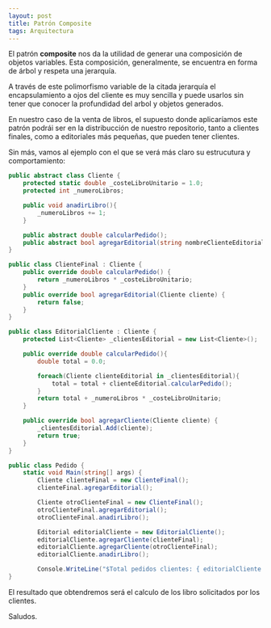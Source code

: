 ```yaml
---
layout: post
title: Patrón Composite
tags: Arquitectura
---
```


El patrón **composite** nos da la utilidad de generar una composición de objetos variables. Esta composición, generalmente, se encuentra en forma de árbol y respeta una jerarquía.

A través de este polimorfismo variable de la citada jerarquía el encapsulamiento a ojos del cliente es muy sencilla y puede usarlos sin tener que conocer la profundidad del arbol y objetos generados.

En nuestro caso de la venta de libros, el supuesto donde aplicaríamos este patrón podrái ser en la distribucción de nuestro repositorio, tanto a clientes finales, como a editoriales más pequeñas, que pueden tener clientes.

Sin más, vamos al ejemplo con el que se verá más claro su estrucutura y comportamiento:

~~~csharp
public abstract class Cliente {
    protected static double _costeLibroUnitario = 1.0;
    protected int _numeroLibros;

    public void anadirLibro(){
        _numeroLibros += 1;
    }

    public abstract double calcularPedido();
    public abstract bool agregarEditorial(string nombreClienteEditorial);
}

public class ClienteFinal : Cliente {
    public override double calcularPedido() {
        return _numeroLibros * _costeLibroUnitario;
    }
    public override bool agregarEditorial(Cliente cliente) {
        return false;
    }
}

public class EditorialCliente : Cliente {
    protected List<Cliente> _clientesEditorial = new List<Cliente>();

    public override double calcularPedido(){
        double total = 0.0;

        foreach(Cliente clienteEditorial in _clientesEditorial){
            total = total + clienteEditorial.calcularPedido();
        }
        return total + _numeroLibros * _costeLibroUnitario;
    }

    public override bool agregarCliente(Cliente cliente) {
        _clientesEditorial.Add(cliente);
        return true;
    }
}

public class Pedido {
    static void Main(string[] args) {
        Cliente clienteFinal = new ClienteFinal();
        clienteFinal.agregarEditorial();

        Cliente otroClienteFinal = new ClienteFinal();
        otroClienteFinal.agregarEditorial();
        otroClienteFinal.anadirLibro();

        Editorial editorialCliente = new EditorialCliente();
        editorialCliente.agregarCliente(clienteFinal);
        editorialCliente.agregarCliente(otroClienteFinal);
        editorialCliente.anadirLibro();

        Console.WriteLine("$Total pedidos clientes: { editorialCliente.calcularPedido() }");
}
~~~

El resultado que obtendremos será el calculo de los libro solicitados por los clientes.

Saludos.

